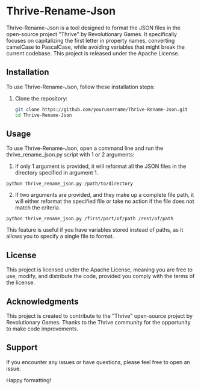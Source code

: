 # Thrive-Rename-Json

Thrive-Rename-Json is a tool designed to format the JSON files in the open-source project "Thrive" by Revolutionary Games. It specifically focuses on capitalizing the first letter in property names, converting camelCase to PascalCase, while avoiding variables that might break the current codebase. This project is released under the Apache License.

## Installation

To use Thrive-Rename-Json, follow these installation steps:

1. Clone the repository:

   ```bash
   git clone https://github.com/yourusername/Thrive-Rename-Json.git
   cd Thrive-Rename-Json
   ```

## Usage
To use Thrive-Rename-Json, open a command line and run the thrive_rename_json.py script with 1 or 2 arguments:

1. If only 1 argument is provided, it will reformat all the JSON files in the directory specified in argument 1.

`python thrive_rename_json.py /path/to/directory`

2. If two arguments are provided, and they make up a complete file path, it will either reformat the specified file or take no action if the file does not match the criteria.

`python thrive_rename_json.py /first/part/of/path /rest/of/path`

This feature is useful if you have variables stored instead of paths, as it allows you to specify a single file to format.

## License
This project is licensed under the Apache License, meaning you are free to use, modify, and distribute the code, provided you comply with the terms of the license.

## Acknowledgments
This project is created to contribute to the "Thrive" open-source project by Revolutionary Games. Thanks to the Thrive community for the opportunity to make code improvements.

## Support
If you encounter any issues or have questions, please feel free to open an issue.

Happy formatting!
